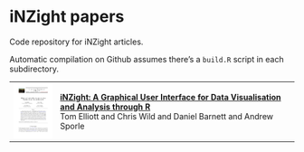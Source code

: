 
# iNZight papers

Code repository for iNZight articles.

Automatic compilation on Github assumes there’s a `build.R` script in
each subdirectory.

<table>

<tr>

<td>

<img src='figure/2021_jss.png' width='100'>

</td>

<td>

<strong><a href='2021_jss/index.pdf'>iNZight: A Graphical User Interface
for Data Visualisation and Analysis through R</a></strong><br>Tom
Elliott and Chris Wild and Daniel Barnett and Andrew Sporle

</td>

</tr>

</table>
